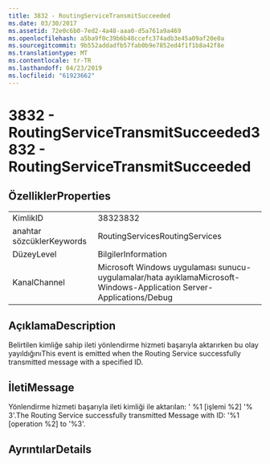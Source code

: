 ```yaml
---
title: 3832 - RoutingServiceTransmitSucceeded
ms.date: 03/30/2017
ms.assetid: 72e0c6b0-7ed2-4a48-aaa0-d5a761a9a469
ms.openlocfilehash: a5ba9f0c39b6b48ccefc374adb3e45a09af20e0a
ms.sourcegitcommit: 9b552addadfb57fab0b9e7852ed4f1f1b8a42f8e
ms.translationtype: MT
ms.contentlocale: tr-TR
ms.lasthandoff: 04/23/2019
ms.locfileid: "61923662"
---
```

# <a name="3832---routingservicetransmitsucceeded"></a><span data-ttu-id="56bb2-102">3832 - RoutingServiceTransmitSucceeded</span><span class="sxs-lookup"><span data-stu-id="56bb2-102">3832 - RoutingServiceTransmitSucceeded</span></span>
## <a name="properties"></a><span data-ttu-id="56bb2-103">Özellikler</span><span class="sxs-lookup"><span data-stu-id="56bb2-103">Properties</span></span>  
  
|||  
|-|-|  
|<span data-ttu-id="56bb2-104">Kimlik</span><span class="sxs-lookup"><span data-stu-id="56bb2-104">ID</span></span>|<span data-ttu-id="56bb2-105">3832</span><span class="sxs-lookup"><span data-stu-id="56bb2-105">3832</span></span>|  
|<span data-ttu-id="56bb2-106">anahtar sözcükler</span><span class="sxs-lookup"><span data-stu-id="56bb2-106">Keywords</span></span>|<span data-ttu-id="56bb2-107">RoutingServices</span><span class="sxs-lookup"><span data-stu-id="56bb2-107">RoutingServices</span></span>|  
|<span data-ttu-id="56bb2-108">Düzey</span><span class="sxs-lookup"><span data-stu-id="56bb2-108">Level</span></span>|<span data-ttu-id="56bb2-109">Bilgiler</span><span class="sxs-lookup"><span data-stu-id="56bb2-109">Information</span></span>|  
|<span data-ttu-id="56bb2-110">Kanal</span><span class="sxs-lookup"><span data-stu-id="56bb2-110">Channel</span></span>|<span data-ttu-id="56bb2-111">Microsoft Windows uygulaması sunucu-uygulamalar/hata ayıklama</span><span class="sxs-lookup"><span data-stu-id="56bb2-111">Microsoft-Windows-Application Server-Applications/Debug</span></span>|  
  
## <a name="description"></a><span data-ttu-id="56bb2-112">Açıklama</span><span class="sxs-lookup"><span data-stu-id="56bb2-112">Description</span></span>  
 <span data-ttu-id="56bb2-113">Belirtilen kimliğe sahip ileti yönlendirme hizmeti başarıyla aktarırken bu olay yayıldığını</span><span class="sxs-lookup"><span data-stu-id="56bb2-113">This event is emitted when the Routing Service successfully transmitted message with a specified ID.</span></span>  
  
## <a name="message"></a><span data-ttu-id="56bb2-114">İleti</span><span class="sxs-lookup"><span data-stu-id="56bb2-114">Message</span></span>  
 <span data-ttu-id="56bb2-115">Yönlendirme hizmeti başarıyla ileti kimliği ile aktarılan: ' %1 [işlemi %2] '% 3'.</span><span class="sxs-lookup"><span data-stu-id="56bb2-115">The Routing Service successfully transmitted Message with ID: '%1 [operation %2] to '%3'.</span></span>  
  
## <a name="details"></a><span data-ttu-id="56bb2-116">Ayrıntılar</span><span class="sxs-lookup"><span data-stu-id="56bb2-116">Details</span></span>
